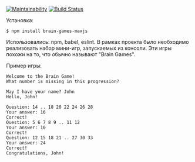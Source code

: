 [![Maintainability](https://api.codeclimate.com/v1/badges/59790a79de8c9b61d410/maintainability)](https://codeclimate.com/github/maximjs/project-lvl1-s160/maintainability)
[![Build Status](https://travis-ci.org/maximjs/project-lvl1-s160.svg?branch=master)](https://travis-ci.org/maximjs/project-lvl1-s160)

Установка:
```
$ npm install brain-games-maxjs
```

Использовались: npm, babel, eslint.
В рамках проекта было необходимо реализовать набор мини-игр, запускаемых из консоли. Эти игры похожи на то, что обычно называют "Brain Games".

Пример игры:

```
Welcome to the Brain Game!
What number is missing in this progression?

May I have your name? John
Hello, John!

Question: 14 .. 18 20 22 24 26 28
Your answer: 16
Correct!
Question: 5 6 7 8 9 .. 11 12
Your answer: 10
Correct!
Question: 12 15 18 21 .. 27 30 33
Your answer: 24
Correct!
Congratulations, John!
```
